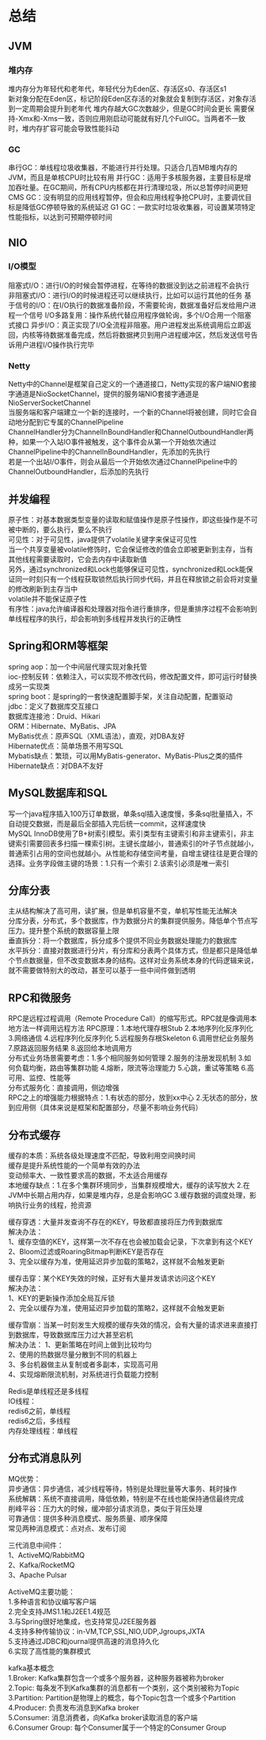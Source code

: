 # 总结
## JVM
### 堆内存
堆内存分为年轻代和老年代，年轻代分为Eden区、存活区s0、存活区s1  
新对象分配在Eden区，标记阶段Eden区存活的对象就会复制到存活区，对象存活到一定周期会提升到老年代
堆内存越大GC次数越少，但是GC时间会更长
需要保持-Xmx和-Xms一致，否则应用刚启动可能就有好几个FullGC。当两者不一致时，堆内存扩容可能会导致性能抖动
### GC
串行GC：单线程垃圾收集器，不能进行并行处理。只适合几百MB堆内存的JVM，而且是单核CPU时比较有用
并行GC：适用于多核服务器，主要目标是增加吞吐量。在GC期间，所有CPU内核都在并行清理垃圾，所以总暂停时间更短
CMS GC：没有明显的应用线程暂停，但会和应用线程争抢CPU时，主要调优目标是降低GC停顿导致的系统延迟
G1 GC：一款实时垃圾收集器，可设置某项特定性能指标，以达到可预期停顿时间

## NIO
### I/O模型
阻塞式I/O：进行I/O的时候会暂停进程，在等待的数据没到达之前进程不会执行
非阻塞式I/O：进行I/O的时候进程还可以继续执行，比如可以运行其他的任务
基于信号的I/O：在I/O执行的数据准备阶段，不需要轮询，数据准备好后发给用户进程一个信号
I/O多路复用：操作系统代替应用程序做轮询，多个I/O合用一个阻塞式接口
异步I/O：真正实现了I/O全流程非阻塞。用户进程发出系统调用后立即返回，内核等待数据准备完成，然后将数据拷贝到用户进程缓冲区，然后发送信号告诉用户进程I/O操作执行完毕
### Netty
Netty中的Channel是框架自己定义的一个通道接口，Netty实现的客户端NIO套接字通道是NioSocketChannel，提供的服务端NIO套接字通道是NioServerSocketChannel  
当服务端和客户端建立一个新的连接时，一个新的Channel将被创建，同时它会自动地分配到它专属的ChannelPipeline  
ChannelHandler分为ChannelInBoundHandler和ChannelOutboundHandler两种，如果一个入站IO事件被触发，这个事件会从第一个开始依次通过ChannelPipeline中的ChannelInBoundHandler，先添加的先执行  
若是一个出站I/O事件，则会从最后一个开始依次通过ChannelPipeline中的ChannelOutboundHandler，后添加的先执行  

## 并发编程
原子性：对基本数据类型变量的读取和赋值操作是原子性操作，即这些操作是不可被中断的，要么执行，要么不执行  
可见性：对于可见性，java提供了volatile关键字来保证可见性  
当一个共享变量被volatile修饰时，它会保证修改的值会立即被更新到主存，当有其他线程需要读取时，它会去内存中读取新值  
另外，通过synchronized和Lock也能够保证可见性，synchronized和Lock能保证同一时刻只有一个线程获取锁然后执行同步代码，并且在释放锁之前会将对变量的修改刷新到主存当中  
volatile并不能保证原子性  
有序性：java允许编译器和处理器对指令进行重排序，但是重排序过程不会影响到单线程程序的执行，却会影响到多线程并发执行的正确性  

## Spring和ORM等框架
spring aop：加一个中间层代理实现对象托管  
ioc-控制反转：依赖注入，可以实现不修改代码，修改配置文件，即可运行时替换成另一实现类  
spring boot：是spring的一套快速配置脚手架，关注自动配置，配置驱动  
jdbc：定义了数据库交互接口  
数据库连接池：Druid、Hikari  
ORM：Hibernate、MyBatis、JPA  
MyBatis优点：原声SQL（XML语法），直观，对DBA友好  
Hibernate优点：简单场景不用写SQL  
Mybatis缺点：繁琐，可以用MyBatis-generator、MyBatis-Plus之类的插件  
Hibernate缺点：对DBA不友好

## MySQL数据库和SQL
写一个java程序插入100万订单数据，单条sql插入速度慢，多条sql批量插入，不自动提交数据，而是最后全部插入完后统一commit，这样速度快  
MySQL InnoDB使用了B+树索引模型。索引类型有主键索引和非主键索引，非主键索引需要回表多扫描一棵索引树。主键长度越小，普通索引的叶子节点就越小，普通索引占用的空间也就越小。从性能和存储空间考量，自增主键往往是更合理的选择。业务字段做主键的场景：1.只有一个索引 2.该索引必须是唯一索引  

## 分库分表
主从结构解决了高可用，读扩展，但是单机容量不变，单机写性能无法解决  
分库分表，分布式，多个数据库，作为数据分片的集群提供服务。降低单个节点写压力。提升整个系统的数据容量上限  
垂直拆分：将一个数据库，拆分成多个提供不同业务数据处理能力的数据库  
水平拆分：直接对数据进行分片，有分库和分表两个具体方式，但是都只是降低单个节点数据量，但不改变数据本身的结构。这样对业务系统本身的代码逻辑来说，就不需要做特别大的改动，甚至可以基于一些中间件做到透明  

## RPC和微服务
RPC是远程过程调用（Remote Procedure Call）的缩写形式。RPC就是像调用本地方法一样调用远程方法
RPC原理：1.本地代理存根Stub 2.本地序列化反序列化 3.网络通信 4.远程序列化反序列化 5.远程服务存根Skeleton 6.调用世纪业务服务 7.原路返回服务结果 8.返回给本地调用方  
分布式业务场景需要考虑：1.多个相同服务如何管理 2.服务的注册发现机制 3.如何负载均衡，路由等集群功能 4.熔断，限流等治理能力 5.心跳，重试等策略 6.高可用、监控、性能等  
分布式服务化：直接调用，侧边增强  
RPC之上的增强能力根据特点：1.有状态的部分，放到xx中心 2.无状态的部分，放到应用侧（具体来说是框架和配置部分，尽量不影响业务代码）  

## 分布式缓存
缓存的本质：系统各级处理速度不匹配，导致利用空间换时间  
缓存是提升系统性能的一个简单有效的办法  
变动频率大、一致性要求高的数据，不太适合用缓存  
本地缓存缺点：1.在多个集群环境同步，当集群规模增大，缓存的读写放大 2.在JVM中长期占用内存，如果是堆内存，总是会影响GC 3.缓存数据的调度处理，影响执行业务的线程，抢资源  

缓存穿透：大量并发查询不存在的KEY，导致都直接将压力传到数据库  
解决办法：  
1、缓存空值的KEY，这样第一次不存在也会被加载会记录，下次拿到有这个KEY  
2、Bloom过滤或RoaringBitmap判断KEY是否存在  
3、完全以缓存为准，使用延迟异步加载的策略2，这样就不会触发更新  

缓存击穿：某个KEY失效的时候，正好有大量并发请求访问这个KEY  
解决办法：  
1、KEY的更新操作添加全局互斥锁  
2、完全以缓存为准，使用延迟异步加载的策略2，这样就不会触发更新  

缓存雪崩：当某一时刻发生大规模的缓存失效的情况，会有大量的请求进来直接打到数据库，导致数据库压力过大甚至宕机  
解决办法：
1、更新策略在时间上做到比较均匀  
2、使用的热数据尽量分散到不同的机器上  
3、多台机器做主从复制或者多副本，实现高可用  
4、实现熔断限流机制，对系统进行负载能力控制  

Redis是单线程还是多线程  
IO线程：  
redis6之前，单线程  
redis6之后，多线程  
内存处理线程：单线程  

## 分布式消息队列
MQ优势：  
异步通信：异步通信，减少线程等待，特别是处理批量等大事务、耗时操作  
系统解耦：系统不直接调用，降低依赖，特别是不在线也能保持通信最终完成  
削峰平谷：压力大的时候，缓冲部分请求消息，类似于背压处理  
可靠通信：提供多种消息模式、服务质量、顺序保障  
常见两种消息模式：点对点、发布订阅  

三代消息中间件：  
1、ActiveMQ/RabbitMQ  
2、Kafka/RocketMQ  
3、Apache Pulsar  

ActiveMQ主要功能：  
1.多种语言和协议编写客户端  
2.完全支持JMS1.1和J2EE1.4规范  
3.与Spring很好地集成，也支持常见J2EE服务器  
4.支持多种传输协议：in-VM,TCP,SSL,NIO,UDP,Jgroups,JXTA  
5.支持通过JDBC和journal提供高速的消息持久化  
6.实现了高性能的集群模式  

kafka基本概念  
1.Broker: Kafka集群包含一个或多个服务器，这种服务器被称为broker  
2.Topic: 每条发不到Kafka集群的消息都有一个类别，这个类别被称为Topic  
3.Partition: Partition是物理上的概念，每个Topic包含一个或多个Partition  
4.Producer: 负责发布消息到Kafka broker  
5.Consumer: 消息消费者，向Kafka broker读取消息的客户端  
6.Consumer Group: 每个Consumer属于一个特定的Consumer Group  
